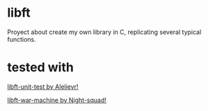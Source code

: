 # libft
Proyect about create my own library in C, replicating several typical functions.

# tested with
[libft-unit-test by Alelievr!](https://github.com/alelievr/libft-unit-test)

[libft-war-machine by Night-squad!](https://github.com/Night-squad/libft-war-machine-v2019)

